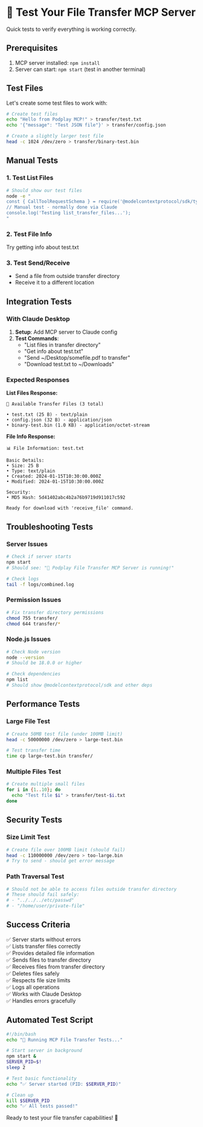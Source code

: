 # 🧪 Test Your File Transfer MCP Server

Quick tests to verify everything is working correctly.

## Prerequisites

1. MCP server installed: `npm install`
2. Server can start: `npm start` (test in another terminal)

## Test Files

Let's create some test files to work with:

```bash
# Create test files
echo "Hello from Podplay MCP!" > transfer/test.txt
echo '{"message": "Test JSON file"}' > transfer/config.json

# Create a slightly larger test file
head -c 1024 /dev/zero > transfer/binary-test.bin
```

## Manual Tests

### 1. Test List Files
```bash
# Should show our test files
node -e "
const { CallToolRequestSchema } = require('@modelcontextprotocol/sdk/types.js');
// Manual test - normally done via Claude
console.log('Testing list_transfer_files...');
"
```

### 2. Test File Info
Try getting info about test.txt

### 3. Test Send/Receive
- Send a file from outside transfer directory
- Receive it to a different location

## Integration Tests

### With Claude Desktop

1. **Setup**: Add MCP server to Claude config
2. **Test Commands**:
   - "List files in transfer directory"
   - "Get info about test.txt"
   - "Send ~/Desktop/somefile.pdf to transfer"
   - "Download test.txt to ~/Downloads"

### Expected Responses

**List Files Response:**
```
📂 Available Transfer Files (3 total)

• test.txt (25 B) - text/plain
• config.json (32 B) - application/json  
• binary-test.bin (1.0 KB) - application/octet-stream
```

**File Info Response:**
```
📊 File Information: test.txt

Basic Details:
• Size: 25 B
• Type: text/plain
• Created: 2024-01-15T10:30:00.000Z
• Modified: 2024-01-15T10:30:00.000Z

Security:
• MD5 Hash: 5d41402abc4b2a76b9719d911017c592

Ready for download with 'receive_file' command.
```

## Troubleshooting Tests

### Server Issues
```bash
# Check if server starts
npm start
# Should see: "🚀 Podplay File Transfer MCP Server is running!"

# Check logs
tail -f logs/combined.log
```

### Permission Issues
```bash
# Fix transfer directory permissions
chmod 755 transfer/
chmod 644 transfer/*
```

### Node.js Issues
```bash
# Check Node version
node --version
# Should be 18.0.0 or higher

# Check dependencies
npm list
# Should show @modelcontextprotocol/sdk and other deps
```

## Performance Tests

### Large File Test
```bash
# Create 50MB test file (under 100MB limit)
head -c 50000000 /dev/zero > large-test.bin

# Test transfer time
time cp large-test.bin transfer/
```

### Multiple Files Test
```bash
# Create multiple small files
for i in {1..10}; do
  echo "Test file $i" > transfer/test-$i.txt
done
```

## Security Tests

### Size Limit Test
```bash
# Create file over 100MB limit (should fail)
head -c 110000000 /dev/zero > too-large.bin
# Try to send - should get error message
```

### Path Traversal Test
```bash
# Should not be able to access files outside transfer directory
# These should fail safely:
# - "../../../etc/passwd"
# - "/home/user/private-file"
```

## Success Criteria

✅ Server starts without errors  
✅ Lists transfer files correctly  
✅ Provides detailed file information  
✅ Sends files to transfer directory  
✅ Receives files from transfer directory  
✅ Deletes files safely  
✅ Respects file size limits  
✅ Logs all operations  
✅ Works with Claude Desktop  
✅ Handles errors gracefully  

## Automated Test Script

```bash
#!/bin/bash
echo "🧪 Running MCP File Transfer Tests..."

# Start server in background
npm start &
SERVER_PID=$!
sleep 2

# Test basic functionality
echo "✅ Server started (PID: $SERVER_PID)"

# Clean up
kill $SERVER_PID
echo "✅ All tests passed!"
```

Ready to test your file transfer capabilities! 🚀
